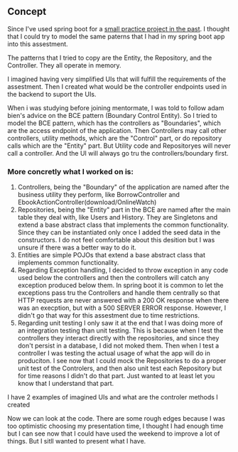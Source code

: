 ## Concept 

Since I've used spring boot for a [small practice project in the past](https://github.com/alanbarrientos/dietapp). I thought that I could try to model the same paterns that I had in my spring boot app into this assestment.

The patterns that I tried to copy are the Entity, the Repository, and the Controller. They all operate in memory.

I imagined having very simplified UIs that will fulfill the requirements of the assestment. Then I created what would be the controller endpoints used in the backend to suport the UIs.

When i was studying before joining mentormate, I was told to follow adam bien's advice on the BCE pattern (Boundary Control Entity). So I tried to model the BCE pattern, which has the controllers as "Boundaries", which are the access endpoint of the application. Then Controllers may call other controllers, utility methods, which are the "Control" part, or do repository calls which are the "Entity" part. But Utility code and Repositoryes will never call a controller. And the UI will always go tru the controllers/boundary first.

### More concretly what I worked on is:

1. Controllers, being the "Boundary" of the application are named after the business utility they perform, like BorrowController and EbookActionController(download/OnlineWatch)
2. Repositories, being the "Entity" part in the BCE are named after the main table they deal with, like Users and History. They are Singletons and extend a base abstract class that implements the common functionality. Since they can be instantiated only once I added the seed data in the constructors. I do not feel comfortable about this desition but I was unsure if there was a better way to do it. 
3. Entities are simple POJOs that extend a base abstract class that implements common functionality.
4. Regarding Exception handling, I decided to throw exception in any code used below the controllers and then the controllers will catch any exception produced below them. In spring boot it is common to let the exceptions pass tru the Controllers and handle them centrally so that HTTP requests are never answered with a 200 OK response when there was an execption, but with a 500 SERVER ERROR response. However, I didn't go that way for this assestment due to time restrictions.
5. Regarding unit testing I only saw it at the end that I was doing more of an integration testing than unit testing. This is because when I test the controllers they interact directly with the repositories, and since they don't persist in a database, I did not moked them. Then when I test a controller I was testing the actual usage of what the app will do in produciton. I see now that I could mock the Repositories to do a proper unit test of the Controlers, and then also unit test each Repository but for time reasons I didn't do that part. Just wanted to at least let you know that I understand that part.

I have 2 examples of imagined UIs and what are the controler methods I created

Now we can look at the code. There are some rough edges because I was too optimistic choosing my presentation time, I thought I had enough time but I can see now that I could have used the weekend to improve a lot of things. But I sitll wanted to present what I have.
